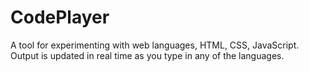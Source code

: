 # CodePlayer

A tool for experimenting with web languages, HTML, CSS, JavaScript. Output is updated in real time as you type in any of the languages.
